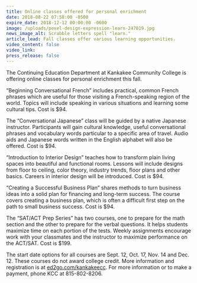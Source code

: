 ```yaml
---
title: Online classes offered for personal enrichment
date: 2018-08-22 07:58:00 -0500
expire_date: 2018-12-12 00:00:00 -0600
image: /uploads/pexel-design-expression-learn-247819.jpg
news_image_alt: Scrabble letters spell "learn."
article_lead: Fall classes offer various learning opportunities.
video_content: false
video_link:
press_release: false
---
```


The Continuing Education Department at Kankakee Community College is offering online classes for personal enrichment this fall.

“Beginning Conversational French” includes practical, common French phrases which are useful for those visiting a French-speaking region of the world. Topics will include speaking in various situations and learning some cultural tips. Cost is $94.

The “Conversational Japanese” class will be guided by a native Japanese instructor. Participants will gain cultural knowledge, useful conversational phrases and vocabulary words particular to a specific area of travel. Audio aids and Japanese words written in the English alphabet will also be offered. Cost is $94.

“Introduction to Interior Design” teaches how to transform plain living spaces into beautiful and functional rooms. Lessons will include designs from floor to ceiling, color theory, industry trends, floor plans and other basics. Careers in interior design will be introduced. Cost is $94.

“Creating a Successful Business Plan” shares methods to turn business ideas into a solid plan for financing and long-term success. The course covers creating a business plan, which is often a difficult first step on the path to small business success. Cost is $94.

The “SAT/ACT Prep Series” has two courses, one to prepare for the math section and the other to prepare for the verbal questions. It helps students maximize time on each portion of the tests. Weekly assignments encourage work with your classmates and the instructor to maximize performance on the ACT/SAT. Cost is $199.

The start date options for all courses are Sept. 12, Oct. 17, Nov. 14 and Dec. 12. These courses do not award college credit. More information and registration is at [ed2go.com/kankakeecc](https://www.ed2go.com/kankakeecc/). For more information or to make a payment, phone KCC at 815-802-8206.